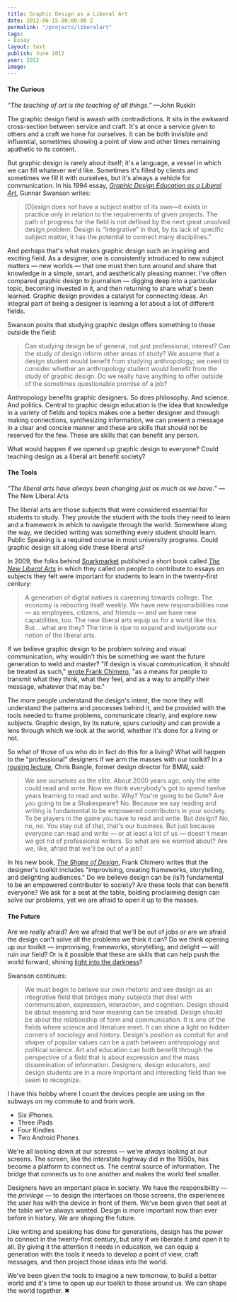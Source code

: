 ```yaml
---
title: Graphic Design as a Liberal Art
date: 2012-06-15 00:00:00 Z
permalink: "/projects/liberalart"
tags:
- Essay
layout: text
publish: June 2012
year: 2012
image: 
---
```


<h4>The Curious</h4>
<P><I>&ldquo;The teaching of art is the teaching of all things.&rdquo;</I> &mdash;John Ruskin</P>
<P>The graphic design field is awash with contradictions. It sits in the awkward cross-section between service and craft. It's at once a service given to others and a craft we hone for ourselves. It can be both invisible and influential, sometimes showing a point of view and other times remaining apathetic to its content. </P>

<P>But graphic design is rarely about itself; it's a language, a vessel in which we can fill whatever we'd like. Sometimes it's filled by clients and sometimes we fill it with ourselves, but it's always a vehicle for communication. In his 1994 essay, <a href="http://gunnarswanson.com/writing/GDasLiberalArt.pdf"><I>Graphic Design Education as a Liberal Art</I></A>, Gunnar Swanson writes:</P>

<blockquote><P>[D]esign does not have a subject matter of its own&mdash;it exists in practice only in relation to the requirements of given projects. The path of progress for the field is not defined by the next great unsolved design problem. Design is “integrative” in that, by its lack of specific subject matter, it has the potential to connect many disciplines."</P></blockquote>

<P>And perhaps that's what makes graphic design such an inspiring and exciting field. As a designer, one is consistently introduced to new subject matters &mdash; new worlds &mdash; that one must then turn around and share that knowledge in a simple, smart, and aesthetically pleasing manner. I've often compared graphic design to journalism &mdash; digging deep into a particular topic, becoming invested in it, and then returning to share what's been learned. Graphic design provides a catalyst for connecting ideas. An integral part of being a designer is learning a lot about a lot of different fields. </P>

<P>Swanson posits that studying graphic design offers something to those outside the field:</P>

<blockquote><P>Can studying design be of general, not just professional, interest? Can the study of design inform other areas of study? We assume that a design student would benefit from studying anthropology; we need to consider whether an anthropology student would benefit from the study of graphic design. Do we really have anything to offer outside of the sometimes questionable promise of a job?</P></blockquote>

<P>Anthropology benefits graphic designers. So does philosophy. And science. And politics. Central to graphic design education is the idea that knowledge in a variety of fields and topics makes one a better designer and through making connections, synthesizing information, we can present a message in a clear and concise manner and these are skills that should not be reserved for the few. These are skills that can benefit any person. </P>

<P>What would happen if we opened up graphic design to everyone? Could teaching design as a liberal art benefit society?</P>

<h4>The Tools</h4>
<P><I>&ldquo;The liberal arts have always been changing just as much as we have.&rdquo;</I> &mdash;The New Liberal Arts</p>

<P>The liberal arts are those subjects that were considered essential for students to study. They provide the student with the tools they need to learn and a framework in which to navigate through the world. Somewhere along the way, we decided writing was something every student should learn. Public Speaking is a required course in most university programs. Could graphic design sit along side these liberal arts?</P>

<P>In 2009, the folks behind <a href="http://www.snarkmarket.com">Snarkmarket</a> published a short book called <a href="http://snarkmarket.com/nla/"><I>The New Liberal Arts</I></a> in which they called on people to contribute to essays on subjects they felt were important for students to learn in the twenty-first century:</P>

<blockquote><P>A generation of digital natives is careening towards college. The economy is rebooting itself weekly. We have new responsibilities now &mdash; as employees, citizens, and friends &mdash; and we have new capabilities, too. The new liberal arts equip us for a world like this. But… what are they? The time is ripe to expand and invigorate our notion of the liberal arts.</P></blockquote>

<P>If we believe graphic design to be problem solving and visual communication, why wouldn't this be something we want the future generation to weld and master? "If design is visual communication, it should be treated as such," <a href="http://jarrettfuller.tumblr.com/post/1578073404/frank-chimero-design-must-be-free-because-it">wrote Frank Chimero</A>, "as a means for people to transmit what they think, what they feel, and as a way to amplify their message, whatever that may be."</P>

<P>The more people understand the design's intent, the more they will understand the patterns and processes behind it, and be provided with the tools needed to frame problems, communicate clearly, and explore new subjects. Graphic design, by its nature, spurs curiosity and can provide a lens through which we look at the world, whether it's done for a living or not. </P>

<P>So what of those of us who do in fact do this for a living? What will happen to the "professional" designers if we arm the masses with our toolkit? In a <a href="http://jarrettfuller.tumblr.com/post/10661950775/this-is-an-excellent-talk-from-chris-bangle">rousing lecture</A>, Chris Bangle, former design director for BMW, said:</P>

<blockquote><P>We see ourselves as the elite. About 2000 years ago, only the elite could read and write. Now we think everybody's got to spend twelve years learning to read and write. Why? You're going to be Gute? Are you going to be a Shakespeare? No. Because we say reading and writing is fundamental to be empowered contributors in your society. To be players in the game you have to read and write. But design? No, no, no. You stay out of that, that's our business. But just because everyone can read and write &mdash; or at least a lot of us &mdash; doesn't mean we got rid of professional writers. So what are we worried about? Are we, like, afraid that we'll be out of a job?</P></blockquote>

<p>In his new book, <a href="http://www.shapeofdesignbook.com/"><I>The Shape of Design</I></A>, Frank Chimero writes that the designer's toolkit includes "improvising, creating frameworks, storytelling, and delighting audiences." Do we believe design can be (is?) fundamental to be an empowered contributor to society? Are these tools that can benefit everyone? We ask for a seat at the table, bolding proclaiming design can solve our problems, yet we are afraid to open it up to the masses. </P>

<h4>The Future</h4>
<P>Are we <I>really</I> afraid? Are we afraid that we'll be out of jobs or are we afraid the design can't solve all the problems we think it can? Do we think opening up our toolkit &mdash; improvising, frameworks, storytelling, and delight &mdash; will ruin our field? Or is it possible that these are skills that can help push the world forward, shining <a href="http://www.jarrettfuller.com/writing/ron.htm">light into the darkness</A>?</P>

<P>Swanson continues:</P>

<blockquote><P>We must begin to believe our own rhetoric and see design as an integrative field that bridges many subjects that deal with communication, expression, interaction, and cognition. Design should be about meaning and how meaning can be created. Design should be about the relationship of form and communication. It is one of the fields where science and literature meet. It can shine a light on hidden corners of sociology and history. Design's position as conduit for and shaper of popular values can be a path between anthropology and political science. Art and education can both benefit through the perspective of a field that is about expression and the mass dissemination of information. Designers, design educators, and design students are in a more important and interesting field than we seem to recognize.</P></blockquote>

<P>I have this hobby where I count the devices people are using on the subways on my commute to and from work. </P>


<UL><P>
<LI>Six iPhones.</LI>
<LI>Three iPads</LI>
<LI>Four Kindles</LI>
<LI>Two Android Phones</LI></P>
</ul>

<P>We're all looking down at our screens &mdash; we're <I>always</I> looking at our screens. The screen, like the interstate highway did in the 1950s, has become a platform to connect us. The central source of information. The bridge that connects us to one another and makes the world feel smaller.</P>

<P>Designers have an important place in society. We have the responsibility &mdash; the <I>privilege</I> &mdash; to design the interfaces on those screens, the experiences the user has with the device in front of them. We've been given that seat at the table we've always wanted. Design is more important now than ever before in history. We are shaping the future.</P>

<P>Like writing and speaking has done for generations, design has the power to connect in the twenty-first century, but only if we liberate it and open it to all. By giving it the attention it needs in education, we can equip a generation with the tools it needs to develop a point of view, craft messages, and then project those ideas into the world. </P>

<P>We've been given the tools to imagine a new tomorrow, to build a better world and it's time to open up our toolkit to those around us. We can shape the world together. &#10006;</P>
